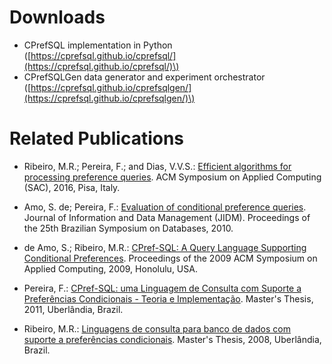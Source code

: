 # Downloads

- CPrefSQL implementation in Python 
\([https://cprefsql.github.io/cprefsql/](https://cprefsql.github.io/cprefsql/)\)
- CPrefSQLGen data generator and experiment orchestrator
\([https://cprefsql.github.io/cprefsqlgen/](https://cprefsql.github.io/cprefsqlgen/)\)

# Related Publications

- Ribeiro, M.R.; Pereira, F.; and Dias, V.V.S.: [Efficient algorithms for processing preference queries](https://dl.acm.org/citation.cfm?id=2851659). ACM Symposium on Applied Computing (SAC), 2016, Pisa, Italy.

- Amo, S. de; Pereira, F.: [Evaluation of conditional preference queries](https://periodicos.ufmg.br/index.php/jidm/article/view/56). Journal of Information and Data Management (JIDM). Proceedings of the 25th Brazilian Symposium on Databases, 2010.

- de Amo, S.; Ribeiro, M.R.: [CPref-SQL: A Query Language Supporting Conditional Preferences](http://doi.acm.org/10.1145/1529282.1529633). Proceedings of the 2009 ACM Symposium on Applied Computing, 2009, Honolulu, USA.

- Pereira, F.: [CPref-SQL: uma Linguagem de Consulta com Suporte a Preferências Condicionais - Teoria e Implementação](https://repositorio.ufu.br/handle/123456789/12520). Master's Thesis, 2011, Uberlândia, Brazil.

- Ribeiro, M.R.: [Linguagens de consulta para banco de dados com suporte a preferências condicionais](https://repositorio.ufu.br/handle/123456789/12465). Master's Thesis, 2008, Uberlândia, Brazil.
